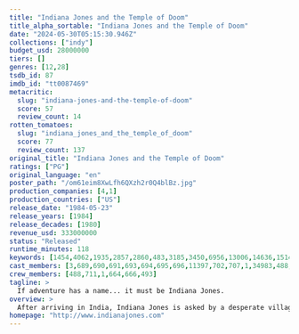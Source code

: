 ```yaml
---
title: "Indiana Jones and the Temple of Doom"
title_alpha_sortable: "Indiana Jones and the Temple of Doom"
date: "2024-05-30T05:15:30.946Z"
collections: ["indy"]
budget_usd: 28000000
tiers: []
genres: [12,28]
tsdb_id: 87
imdb_id: "tt0087469"
metacritic:
  slug: "indiana-jones-and-the-temple-of-doom"
  score: 57
  review_count: 14
rotten_tomatoes:
  slug: "indiana_jones_and_the_temple_of_doom"
  score: 77
  review_count: 137
original_title: "Indiana Jones and the Temple of Doom"
ratings: ["PG"]
original_language: "en"
poster_path: "/om61eim8XwLfh6QXzh2r0Q4blBz.jpg"
production_companies: [4,1]
production_countries: ["US"]
release_date: "1984-05-23"
release_years: [1984]
release_decades: [1980]
revenue_usd: 333000000
status: "Released"
runtime_minutes: 118
keywords: [1454,4062,1935,2857,2860,483,3185,3450,6956,13006,14636,15149,41586,167106,170881,174465,174468,174480,175428,184134,214548]
cast_members: [3,689,690,691,693,694,695,696,11397,702,707,1,34983,488,81776]
crew_members: [488,711,1,664,666,493]
tagline: >
  If adventure has a name... it must be Indiana Jones.
overview: >
  After arriving in India, Indiana Jones is asked by a desperate village to find a mystical stone. He agrees – and stumbles upon a secret cult plotting a terrible plan in the catacombs of an ancient palace.
homepage: "http://www.indianajones.com"
---
```

